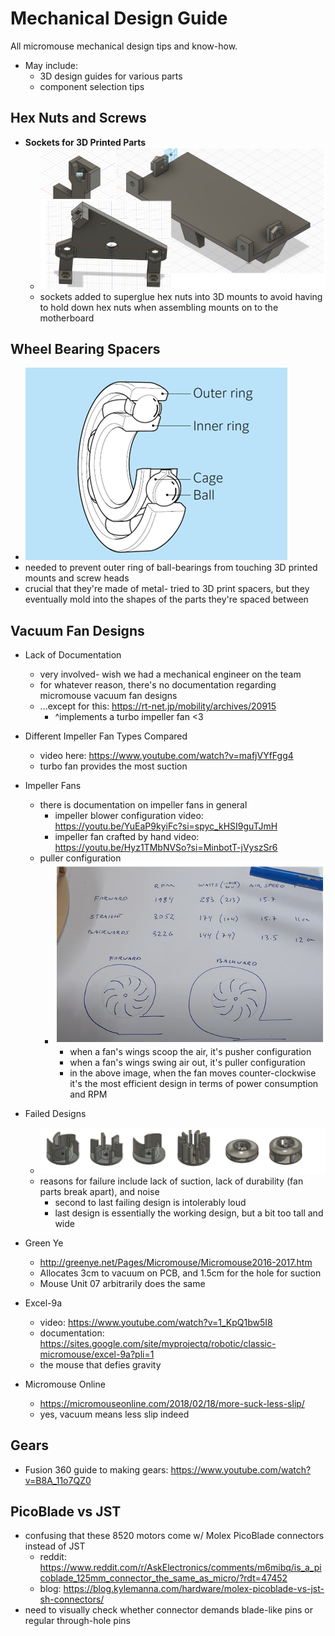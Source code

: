 # Mechanical Design Guide
All micromouse mechanical design tips and know-how.
- May include:
    - 3D design guides for various parts
    - component selection tips

## Hex Nuts and Screws 
- **Sockets for 3D Printed Parts**
  - ![hex-nut-sockets](mechanical-design-guide-images/hex-nut-sockets.png)
  - sockets added to superglue hex nuts into 3D mounts to avoid having to hold down hex nuts when assembling mounts on to the motherboard

## Wheel Bearing Spacers
  - ![ball-bearing](mechanical-design-guide-images/ball-bearing.png)
  - needed to prevent outer ring of ball-bearings from touching 3D printed mounts and screw heads 
  - crucial that they're made of metal- tried to 3D print spacers, but they eventually mold into the shapes of the parts they're spaced between

## Vacuum Fan Designs
  - Lack of Documentation
    - very involved- wish we had a mechanical engineer on the team
    - for whatever reason, there's no documentation regarding micromouse vacuum fan designs
    - ...except for this: https://rt-net.jp/mobility/archives/20915
      - ^implements a turbo impeller fan <3

  - Different Impeller Fan Types Compared
    - video here: https://www.youtube.com/watch?v=mafjVYfFgg4
    - turbo fan provides the most suction

  - Impeller Fans
    - there is documentation on impeller fans in general
      - impeller blower configuration video: https://youtu.be/YuEaP9kyiFc?si=spyc_kHSI9guTJmH
      - impeller fan crafted by hand video: https://youtu.be/Hyz1TMbNVSo?si=MinbotT-jVyszSr6
    - puller configuration
      - ![impeller-fan-video](mechanical-design-guide-images/impeller-fan-video.png)
        - when a fan's wings scoop the air, it's pusher configuration
        - when a fan's wings swing air out, it's puller configuration
        - in the above image, when the fan moves counter-clockwise it's the most efficient design in terms of power consumption and RPM

  - Failed Designs
    - ![ball-bearing](mechanical-design-guide-images/failed-vacuum-fans.png)
    - reasons for failure include lack of suction, lack of durability (fan parts break apart), and noise
      - second to last failing design is intolerably loud
      - last design is essentially the working design, but a bit too tall and wide

  - Green Ye
    - http://greenye.net/Pages/Micromouse/Micromouse2016-2017.htm
    - Allocates 3cm to vacuum on PCB, and 1.5cm for the hole for suction
    - Mouse Unit 07 arbitrarily does the same

  - Excel-9a
    - video: https://www.youtube.com/watch?v=1_KpQ1bw5I8
    - documentation: https://sites.google.com/site/myprojectq/robotic/classic-micromouse/excel-9a?pli=1
    - the mouse that defies gravity

  - Micromouse Online
    - https://micromouseonline.com/2018/02/18/more-suck-less-slip/
    - yes, vacuum means less slip indeed

## Gears
  - Fusion 360 guide to making gears: https://www.youtube.com/watch?v=B8A_11o7QZ0

## PicoBlade vs JST
- confusing that these 8520 motors come w/ Molex PicoBlade connectors instead of JST
  - reddit: https://www.reddit.com/r/AskElectronics/comments/m6mibq/is_a_picoblade_125mm_connector_the_same_as_micro/?rdt=47452
  - blog: https://blog.kylemanna.com/hardware/molex-picoblade-vs-jst-sh-connectors/
- need to visually check whether connector demands blade-like pins or regular through-hole pins